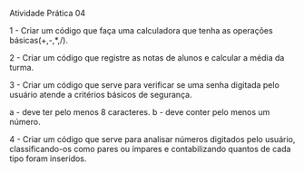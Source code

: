 Atividade Prática 04

1 - Criar um código que faça uma calculadora que tenha as operações básicas(+,-,*,/).

2 - Criar um código que registre as notas de alunos e calcular a média da turma.

3 - Criar um código que serve para verificar se uma senha digitada pelo usuário atende a critérios básicos de segurança.

a - deve ter pelo menos 8 caracteres.
b - deve conter pelo menos um número.

4 - Criar um código que serve para analisar números digitados pelo usuário, classificando-os como pares ou ímpares e contabilizando quantos de cada tipo foram inseridos.
